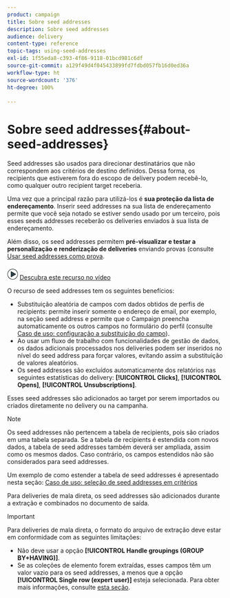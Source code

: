 ```yaml
---
product: campaign
title: Sobre seed addresses
description: Sobre seed addresses
audience: delivery
content-type: reference
topic-tags: using-seed-addresses
exl-id: 1f55eda8-c393-4f86-9118-01bcd981c6df
source-git-commit: a129f49d4f045433899fd7fdbd057fb16d0ed36a
workflow-type: ht
source-wordcount: '376'
ht-degree: 100%

---
```


# Sobre seed addresses{#about-seed-addresses}

Seed addresses são usados para direcionar destinatários que não correspondem aos critérios de destino definidos. Dessa forma, os recipients que estiverem fora do escopo de delivery podem recebê-lo, como qualquer outro recipient target receberia.

Uma vez que a principal razão para utilizá-los é **sua proteção da lista de endereçamento**. Inserir seed addresses na sua lista de endereçamento permite que você seja notado se estiver sendo usado por um terceiro, pois esses seeds addresses receberão os deliveries enviados à sua lista de endereçamento.

Além disso, os seed addresses permitem **pré-visualizar e testar a personalização e renderização de deliveries** enviando provas (consulte [Usar seed addresses como prova](steps-defining-the-target-population.md#using-seed-addresses-as-proof).

![](assets/do-not-localize/how-to-video.png) [Descubra este recurso no vídeo](steps-defining-the-target-population.md#seeds-and-proofs-video)

O recurso de seed addresses tem os seguintes benefícios:

* Substituição aleatória de campos com dados obtidos de perfis de recipients: permite inserir somente o endereço de email, por exemplo, na seção seed address e permite que o Campaign preencha automaticamente os outros campos no formulário do perfil (consulte [Caso de uso: configuração a substituição do campo](use-case--configuring-the-field-substitution.md)).
* Ao usar um fluxo de trabalho com funcionalidades de gestão de dados, os dados adicionais processados nos deliveries podem ser inseridos no nível do seed address para forçar valores, evitando assim a substituição de valores aleatórios.
* Os seed addresses são excluídos automaticamente dos relatórios nas seguintes estatísticas do delivery: **[!UICONTROL Clicks]**, **[!UICONTROL Opens]**, **[!UICONTROL Unsubscriptions]**.

Esses seed addresses são adicionados ao target por serem importados ou criados diretamente no delivery ou na campanha.

>[!NOTE]
>
>Os seed addresses não pertencem a tabela de recipients, pois são criados em uma tabela separada. Se a tabela de recipients é estendida com novos dados, a tabela de seed addresses também deverá ser ampliada, assim como os mesmos dados. Caso contrário, os campos estendidos não são considerados para seed addresses.
>
>Um exemplo de como estender a tabela de seed addresses é apresentado nesta seção: [Caso de uso: seleção de seed addresses em critérios](use-case--selecting-seed-addresses-on-criteria.md)

Para deliveries de mala direta, os seed addresses são adicionados durante a extração e combinados no documento de saída.

>[!IMPORTANT]
>
>Para deliveries de mala direta, o formato do arquivo de extração deve estar em conformidade com as seguintes limitações:
>
>* Não deve usar a opção **[!UICONTROL Handle groupings (GROUP BY+HAVING)]**.
>* Se as coleções de elemento forem extraídas, esses campos têm um valor vazio para os seed addresses, a menos que a opção **[!UICONTROL Single row (expert user)]** esteja selecionada. Para obter mais informações, consulte [esta seção](../../platform/using/executing-export-jobs.md#step-7---data-formatting).
>


